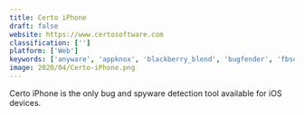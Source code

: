 ```yaml
---
title: Certo iPhone
draft: false 
website: https://www.certosoftware.com
classification: ['']
platform: ['Web']
keywords: ['anyware', 'appknox', 'blackberry_blend', 'bugfender', 'fbsonar', 'mymobile', 'netmotion_mobility', 'netsparker', 'reveal', 'symantec_mobile_device_security', 'trend_micro_mobile_security', 'wave_systems', 'winmagic', 'zonealarm_pro_firewall', 'zanti']
image: 2020/04/Certo-iPhone.png
---
```

Certo iPhone is the only bug and spyware detection tool available for iOS devices.
